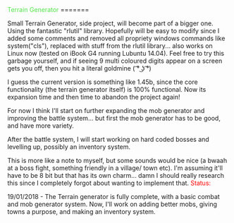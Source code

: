 <font color="#51e549" h1>
    Terrain Generator
</font /h1>
=======

Small Terrain Generator, side project, will become part of a bigger one.
Using the fantastic "rlutil" library.
Hopefully will be easy to modify since I added some comments and removed all propriety windows commands like system("cls"), replaced with stuff from the rlutil library... also works on Linux now (tested on iBook G4 running Lubuntu 14.04).
Feel free to try this garbage yourself, and if seeing 9 multi coloured digits appear on a screen gets you off, then you hit a literal goldmine ( ͡° ͜ʖ ͡°)

I guess the current version is something like 1.45b, since the core functionality (the terrain generator itself) is 100% functional. Now its expansion time and then time to abandon the project again! 


For now I think I'll start on further expanding the mob generator and improving the battle system... but first the mob generator has to be good, and have more variety.

After the battle system, I will start working on hard coded bosses and levelling up, possibly an inventory system.

This is more like a note to myself, but some sounds would be nice (a bwaah at a boss fight, something friendly in a village/ town etc). I'm assuming it'll have to be 8 bit but that has its own charm... damn I should really research this since I completely forgot about wanting to implement that.
<font color="#ff0000">
Status:
</font>

19/01/2018 - The Terrain generator is fully complete, with a basic combat and mob generator system. Now, I'll work on adding better mobs, giving towns a purpose, and making an inventory system.


